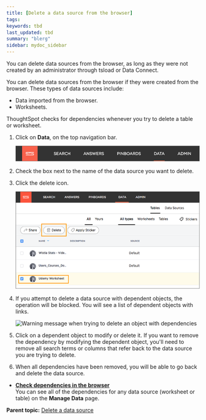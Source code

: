 ```yaml
---
title: [Delete a data source from the browser]
tags: 
keywords: tbd
last_updated: tbd
summary: "blerg"
sidebar: mydoc_sidebar
---
```

You can delete data sources from the browser, as long as they were not created by an administrator through tsload or Data Connect.

You can delete data sources from the browser if they were created from the browser. These types of data sources include:

-   Data imported from the browser.
-   Worksheets.

ThoughtSpot checks for dependencies whenever you try to delete a table or worksheet.

1.   Click on **Data**, on the top navigation bar.

     ![](../../shared/conrefs/../../images/data_icon.png "Data")

2.   Check the box next to the name of the data source you want to delete.
3.   Click the delete icon.

     ![](../../images/delete_data_worksheet.png "Delete a data source")

4.   If you attempt to delete a data source with dependent objects, the operation will be blocked. You will see a list of dependent objects with links.

     ![](../../images/dependency_warning_with_links.png "Warning message when trying to delete an object with
                                dependencies")

5.   Click on a dependent object to modify or delete it. If you want to remove the dependency by modifying the dependent object, you'll need to remove all search terms or columns that refer back to the data source you are trying to delete.
6.   When all dependencies have been removed, you will be able to go back and delete the data source.

-   **[Check dependencies in the browser](../../admin/loading/check_dependency_ux.html)**  
You can see all of the dependencies for any data source (worksheet or table) on the **Manage Data** page.

**Parent topic:** [Delete a data source](../../admin/loading/about_dependencies.html)
